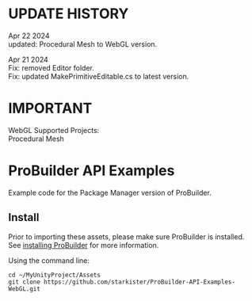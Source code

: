# UPDATE HISTORY
Apr 22 2024 <br />
updated: Procedural Mesh to WebGL version. <br />

Apr 21 2024 <br />
Fix: removed Editor folder.<br />
Fix: updated MakePrimitiveEditable.cs to latest version.<br />

# IMPORTANT
WebGL Supported Projects:<br />
Procedural Mesh

# ProBuilder API Examples

Example code for the Package Manager version of ProBuilder.

## Install

Prior to importing these assets, please make sure ProBuilder is installed. See [installing ProBuilder](http://procore3d.github.io/probuilder2/upgrading/overview/) for more information.

Using the command line:

```
cd ~/MyUnityProject/Assets
git clone https://github.com/starkister/ProBuilder-API-Examples-WebGL.git
```
